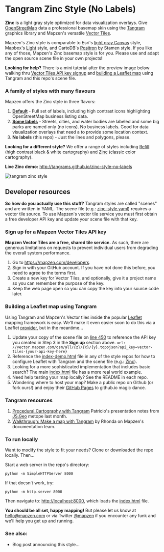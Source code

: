 # Tangram Zinc Style (No Labels)

**Zinc** is a light gray style optimized for data visualization overlays. Give [OpenStreetMap](http://www.openstreetmap.org/) data a professional basemap skin using the [Tangram](http://github.com/tangrams/tangram) graphics library and Mapzen's versatile [Vector Tiles](https://mapzen.com/projects/vector-tiles/). 

Mapzen's Zinc style is comparable to Esri's [light gray Canvas](http://blogs.esri.com/esri/arcgis/2011/09/29/esri-canvas-maps-part-i-author-beautiful-web-maps-with-our-new-artisan-basemap-sandwich/) style, Mapbox's [Light](https://www.mapbox.com/blog/custom-styles-mapbox-streets/) style, and CartoDB's [Positron](http://content.stamen.com/new_maps_for_cartodb) by Stamen style. If you like any of those, Mapzen's Zinc basemap style is for you. Please use and adapt the open source scene file in your own projects!

**Looking for help?** There is a mini tutorial after the preview image below walking thru [Vector Tiles API key signup](https://github.com/tangrams/zinc-style-no-labels/blob/gh-pages/README.md#sign-up-for-a-vector-tiles-api-key) and [building a Leaflet map](https://github.com/tangrams/zinc-style-no-labels/blob/gh-pages/README.md#building-a-leaflet-map-using-tangram-and-this-scene-file) using Tangram and this repo's scene file.

### A family of styles with many flavours

Mapzen offers the Zinc style in three flavors:

1. **[Default](https://github.com/tangrams/zinc-style)** - Full set of labels, including high contrast icons highlighting OpenStreetMap business listing data.
2. **[Some labels](https://github.com/tangrams/zinc-style-some-labels)** - Streets, cities, and water bodies are labeled and some big parks are named only (no icons). No business labels. Good for data visualization overlays that need a to provide some location context.
3. **No labels** (this repo) - Just the lines and polygons, please. 

**Looking for a different style?** We offer a range of styles including [Refill](https://github.com/tangrams/refill) (high contrast black & white cartography) and [Zinc](https://github.com/tangrams/zinc-style) (classic color cartography). 


**Live Zinc demo:** http://tangrams.github.io/zinc-style-no-labels

![tangram zinc style](https://cloud.githubusercontent.com/assets/853051/11084428/f5c7567e-87ef-11e5-95cd-a4ae66e52f8c.png)


## Developer resources

**So how do you actually use this stuff?** Tangram styles are called "scenes" and are written in YAML. The scene file (e.g.: [zinc-style.yaml](https://github.com/tangrams/zinc-style-no-labels/blob/gh-pages/zinc-style-no-labels.yaml)) requires a vector tile source. To use Mapzen's vector tile service you must first obtain a free developer API key and update your scene file with that key. 

### Sign up for a Mapzen Vector Tiles API key

**Mapzen Vector Tiles are a free, shared tile service.** As such, there are generous limitations on requests to prevent individual users from degrading the overall system performance.

1. Go to https://mapzen.com/developers.
2. Sign in with your GitHub account. If you have not done this before, you need to agree to the terms first.
3. Create a new key for Vector Tiles, and optionally, give it a project name so you can remember the purpose of the key.
4. Keep the web page open so you can copy the key into your source code later.

### Building a Leaflet map using Tangram

Using Tangram and Mapzen's Vector tiles inside the popular [Leaflet](http://leafletjs.com) mapping framework is easy. We'll make it even easier soon to do this via a Leaflet [provider](https://github.com/leaflet-extras/leaflet-providers), but in the meantime...

1. Update your copy of the scene file on [line 450](https://github.com/tangrams/zinc-style-no-labels/blob/gh-pages/zinc-style-no-labels.yaml#L450) to reference the API key you created in Step 3 in the **Sign up** section above. 
`url:  //vector.mapzen.com/osm/all/{z}/{x}/{y}.topojson?api_key=vector-tiles-{your-api-key-here}`
2. Reference the [index-demo.html](index-demo.html) file in any of the style repos for how to configure Leaflet with Tangram and the scene file (e.g.: [Zinc](http://github.com/tangrams/zinc-style-no-labels)). 
3. Looking for a more sophisticated implementation that includes basic search? The main [index.html](index.html) file has a more real world example.
4. Need help testing your map locally? See the README in each repo.
5. Wondering where to host your map? Make a public repo on Github (or fork ours!) and enjoy their [GitHub Pages](https://pages.github.com) to github.io magic dance.

### Tangram resources

1. [Procedural Cartography with Tangram](https://github.com/mapzen/presentations/tree/master/08-2015-JSGEO) Patricio's presentation notes from [JS.Geo](http://www.jsgeo.com) metope last month.
2. [Walkthrough: Make a map with Tangram](https://mapzen.com/documentation/tangram/walkthrough/) by Rhonda on Mapzen's documentation team.

### To run locally

Want to modify the style to fit your needs? Clone or downloaded the repo locally. Then...

Start a web server in the repo's directory:

    python -m SimpleHTTPServer 8000
    
If that doesn't work, try:

    python -m http.server 8000
    
Then navigate to: [http://localhost:8000](http://localhost:8000), which loads the [index.html](index.html) file.


**You should be all set, happy mapping!** But please let us know at [hello@mapzen.com](mailto:hello@mapzen.com) or via Twitter [@mapzen](http://twitter.com/mapzen) if you encounter any funk and we'll help you get up and running.

### See also:

* Blog post announcing this style...